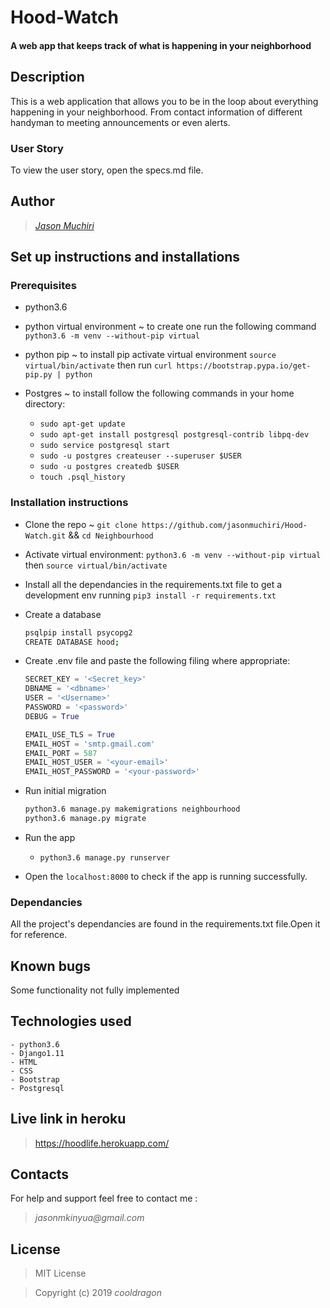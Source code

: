 # Hood-Watch

#### A web app that keeps track of what is happening in your neighborhood 

## Description 

This is a web application that allows you to be in the loop about everything happening in your neighborhood. From contact information of different handyman to meeting announcements or even alerts.


### User Story

To view the user story, open the specs.md file.

## Author

> _[Jason Muchiri](https://github.com/jasonmuchiri)_

## Set up instructions and installations

### Prerequisites

- python3.6 

- python virtual environment ~ to create one run the following command `python3.6 -m venv --without-pip virtual`

- python pip ~ to install pip activate virtual environment `source virtual/bin/activate` then run `curl https://bootstrap.pypa.io/get-pip.py | python`

- Postgres ~ to install follow the following commands in your home directory:
    - `sudo apt-get update`
    - `sudo apt-get install postgresql postgresql-contrib libpq-dev`
    - `sudo service postgresql start`
    - `sudo -u postgres createuser --superuser $USER`
    - `sudo -u postgres createdb $USER`
    - `touch .psql_history`

### Installation instructions

- Clone the repo ~ `git clone https://github.com/jasonmuchiri/Hood-Watch.git` && `cd Neighbourhood`

- Activate virtual environment: 
   `python3.6 -m venv --without-pip virtual` then `source virtual/bin/activate`

- Install all the dependancies in the requirements.txt file to get a development env running
   `pip3 install -r requirements.txt`

- Create a database 
  ```bash
  psqlpip install psycopg2
  CREATE DATABASE hood;
  ```

- Create .env file and paste the following filing where appropriate:
  ```python
  SECRET_KEY = '<Secret_key>'
  DBNAME = '<dbname>'
  USER = '<Username>'
  PASSWORD = '<password>'
  DEBUG = True

  EMAIL_USE_TLS = True
  EMAIL_HOST = 'smtp.gmail.com'
  EMAIL_PORT = 587
  EMAIL_HOST_USER = '<your-email>'
  EMAIL_HOST_PASSWORD = '<your-password>'
  ```

- Run initial migration
  ``` bash
  python3.6 manage.py makemigrations neighbourhood
  python3.6 manage.py migrate
  ```

- Run the app

   - `python3.6 manage.py runserver`

- Open the `localhost:8000` to check if the app is running successfully.

### Dependancies

All the project's dependancies are found in the requirements.txt file.Open it for reference.

## Known bugs

Some functionality not fully implemented

## Technologies used

    - python3.6
    - Django1.11
    - HTML
    - CSS
    - Bootstrap
    - Postgresql

## Live link in heroku

> https://hoodlife.herokuapp.com/

## Contacts

For help and support feel free to contact me :
> _jasonmkinyua@gmail.com_

## License

> MIT License

> Copyright (c) 2019 _cooldragon_